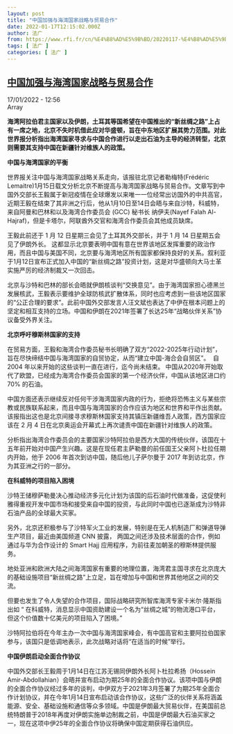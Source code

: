 ```yaml
---
layout: post
title: "中国加强与海湾国家战略与贸易合作"
date: 2022-01-17T12:15:02.000Z
author: 法广
from: https://www.rfi.fr/cn/%E4%B8%AD%E5%9B%BD/20220117-%E4%B8%AD%E5%9B%BD%E5%8A%A0%E5%BC%BA%E4%B8%8E%E6%B5%B7%E6%B9%BE%E5%9B%BD%E5%AE%B6%E6%88%98%E7%95%A5%E4%B8%8E%E8%B4%B8%E6%98%93%E5%90%88%E4%BD%9C
tags: [ 法广 ]
categories: [ 法广 ]
---
```

<!--1642421702000-->
[中国加强与海湾国家战略与贸易合作](https://www.rfi.fr/cn/%E4%B8%AD%E5%9B%BD/20220117-%E4%B8%AD%E5%9B%BD%E5%8A%A0%E5%BC%BA%E4%B8%8E%E6%B5%B7%E6%B9%BE%E5%9B%BD%E5%AE%B6%E6%88%98%E7%95%A5%E4%B8%8E%E8%B4%B8%E6%98%93%E5%90%88%E4%BD%9C)
------

<div>
<div>17/01/2022 - 12:56</div>Array<p><strong>                    海湾阿拉伯君主国家以及伊朗，土耳其等国希望在中国推出的“新丝绸之路”上占有一席之地，北京不失时机借此应对华盛顿，旨在中东地区扩展其势力范围。对此世界报分析指出海湾国家寻求与中国合作进行以走出石油为主导的经济转型，北京则需要其支持中国在新疆针对维族人的政策。                </strong></p><div >                    <p><strong>中国与海湾国家的平衡</strong></p><p>世界报关注中国与海湾国家战略关系走向，该报驻北京记者勒梅特(Frédéric Lemaitre)1月15日载文分析北京不断提高与海湾国家战略与贸易合作。文章写到中国外交部长王毅属于新冠疫情在全球爆发以来唯一一位经常出访国外的中共高官，近期王毅在结束了其非洲之行后，他从1月10日至14日会晤与来自沙特，科威特，来自阿曼和巴林和以及海湾合作委员会 (GCC) 秘书长 纳伊夫(Nayef Falah Al-Hajraf)，但是卡塔尔，阿联酋外交官和海湾合作委员会其他成员缺席。</p><p>王毅此前还于 1 月 12 日星期三会见了土耳其外交部长，并于 1 月 14 日星期五会见了伊朗外长。 这都显示北京要表明中国有意在世界该地区发挥重要的政治作用，而且中国与美国不同，北京要与海湾地区所有国家都保持良好的关系。叙利亚于1月12日宣布正式加入中国的“新丝绸之路”投资计划，这是对华盛顿向大马士革实施严厉的经济制裁又一次回击。</p><p>北京与沙特和巴林的部长会晤就伊朗核谈判“交换意见”。由于海湾国家担心德黑兰发展核武，王毅表示要维护全球防核武扩散体系，同时也应考虑到一些该地区国家的“公正合理的要求”。此前中国外交部发言人汪文斌也表达了中伊在根本问题上的坚定和相互支持的立场。中国和伊朗在2021年签署了长达25年“战略伙伴关系”协议备受外界关注。</p><p><strong>北京呼吁穆斯林国家的支持</strong></p><p>在贸易方面，王毅和海湾合作委员秘书长明确了双方“2022-2025年行动计划”，旨在尽快缔结中国与海湾国家的自贸协定，从而“建立中国-海合会自贸区”。  自 2004 年以来开始的这些谈判一直在进行，迄今尚未结束。 中国从2020年开始取代了欧盟，已经成为海湾合作委员会国家的第一个经济伙伴，中国从该地区进口约 70% 的石油。</p><p>中国方面还表示继续反对任何干涉海湾国家内政的行为，拒绝将恐怖主义与某些宗教或民族联系起来，而且中国与海湾国家的合作应该为地区和世界和平作出贡献。该报指出这也是北京间接寻求穆斯林国家支持其镇压新疆维吾人政策，西方国家应该在 2 月 4 日在北京奥运会开幕式上再次谴责中国在新疆针对维族人的政策。</p><p>分析指出海湾合作委员会的主要国家沙特阿拉伯是西方大国的传统伙伴，该国在十五年前开始对中国产生兴趣。这是在现任君主萨勒曼的前任国王父亲阿卜杜拉任期内开始，他于 2006 年首次到访中国，随后他儿子萨尔曼于 2017 年到访北京，作为其亚洲之行的一部分。</p><p><strong>在科威特的项目陷入困境</strong></p><p>沙特王储穆萨勒曼决心推动经济多元化计划为该国的后石油时代做准备，这促使利雅得重视开发中国市场和接受来自中国的投资，与此同时中国也已逐渐成为沙特非石油产品的全球最大买家。</p><p>另外，北京还积极参与了沙特军火工业的发展，特别是在无人机制造厂和弹道导弹生产项目，最近由美国频道 CNN 披露， 两国之间还涉及技术层面的合作，例如通过与华为合作设计的 Smart Hajj 应用程序，为前往麦加朝圣的穆斯林提供服务。</p><p>地处亚洲和欧洲大陆之间海湾国家有重要的地理位置，海湾君主国寻求在北京庞大的基础设施项目“新丝绸之路”上立足，旨在增加与中国和世界其他地区之间的交流。</p><p>但要也发生了令人失望的合作项目，国际战略研究所智库海湾专家卡米尔·隆斯指出如 “ 在科威特，消息显示中国资助建设一个名为“丝绸之城”的物流港口平台， 但这个价值数十亿美元的项目陷入了困境。”</p><p>沙特阿拉伯将在今年主办一次中国与海湾国家峰会，有中国高官和主要阿拉伯国家参与，该国只是低调地表示，此次战略对话将“在适当的时候”举行。</p><p><strong>中国伊朗启动全面合作协议</strong></p><p>中国外交部长王毅周于1月14日在江苏无锡同伊朗外长阿卜杜拉希扬（Hossein Amir-Abdollahian）会晤并宣布启动为期25年的全面合作协议。该项中国与伊朗的全面合作协议经过多年的谈判，中伊双方于2021年3月签署了为期25年全面合作计划协议，并在今年1月14日宣布启动该合作协议，这些广泛的伙伴关系将涵盖能源、安全、基础设施和通信等众多领域。中国是伊朗最大贸易伙伴，在美国前总统特朗普于2018年再度对伊朗实施单边制裁之前，中国是伊朗最大石油买家之一，现在这项中伊25年的全面合作协议将确保中国定期获得石油供应。</p>                                            <div data-selfpromo-newsletter>    </div>    <div data-selfpromo-app>    </div>                </div>
</div>
